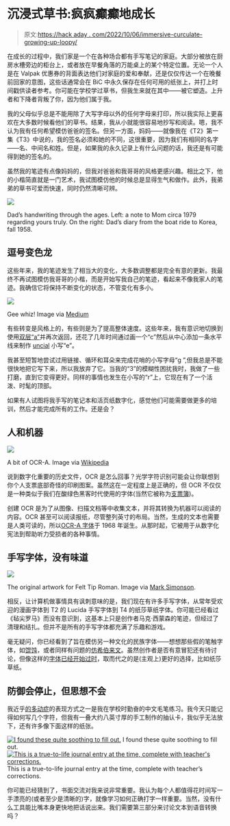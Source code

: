 # 沉浸式草书:疯疯癫癫地成长

> 原文:[https://hack aday . com/2022/10/06/immersive-curculate-growing-up-loopy/](https://hackaday.com/2022/10/06/immersive-cursive-growing-up-loopy/)

在成长的过程中，我们家是一个在各种场合都有手写笔记的家庭。大部分被放在厨房水槽旁边的柜台上，或者放在早餐角落的万能桌上的某个特定位置。无论一个人是在 Valpak 优惠券的背面表达他们对家庭的爱和奉献，还是仅仅传达一个在晚餐前回家的意图，这些话通常会在 BiC 中永久保存在任何可用的纸张上，并打上时间戳供读者参考。你可能在学校学过草书，但我生来就在其中——被它塑造。上升者和下降者背叛了你，因为他们属于我。

我的父母似乎总是不能用除了大写字母以外的任何字母来打印，所以我实际上更喜欢在大多数时候看他们的草书。结果，我从小就能很容易地抄写和阅读。嗯，我不认为我有任何希望模仿爸爸的签名。但另一方面，妈妈——就像我在《T2》第一集《T3》中说的，我的签名必须和她的不同，这很重要，因为我们有相同的名字——名、中间名和姓。但是，如果我的永久记录上有什么问题的话，我还是有可能得到她的签名的。

虽然我的笔迹有点像妈妈的，但我对爸爸和我哥哥的风格更感兴趣。相比之下，他的小楷简直就是一门艺术，我试图模仿他的时候总是显得生气和做作。此外，我弟弟的草书可爱而快速，同时仍然清晰可辨。

[![](../Images/a8b0c1e7c69932546582716facbca5e1.png)](https://hackaday.com/wp-content/uploads/2022/10/Dad-cursive.jpg)

Dad’s handwriting through the ages. Left: a note to Mom circa 1979 regarding yours truly. On the right: Dad’s diary from the boat ride to Korea, fall 1958.

## 逗号变色龙

这些年来，我的笔迹发生了相当大的变化，大多数调整都是完全有意的更新。我最终不再试图模仿我哥哥的小楷，而是开始写我自己的笔迹，看起来不像我家人的笔迹。我确信它将保持不断变化的状态，不管变化有多小。

[![](../Images/c7b9b170fcd5fdf35ec337e119599737.png)](https://hackaday.com/wp-content/uploads/2022/10/g_color.png)

Gee whiz! Image via [Medium](https://medium.com/sketch-app-sources/typography-essentials-b07ed045c712)

有些转变是风格上的，有些则是为了提高整体速度。这些年来，我有意识地切换到使用[双层“a”](https://creativepro.com/typetalk-two-story-type/)并再次返回，还花了几年时间通过画一个“c”然后从中心添加一条水平线来制作 [uncial](https://sites.dartmouth.edu/ancientbooks/2016/05/25/uncial-half-uncial/) 小写“e”。

我甚至短暂地尝试过用链接、循环和耳朵来完成花哨的小写字母“g ”,但我总是不能很快地把它写下来，所以我放弃了它。当我的“3”的模糊性困扰我时，我做了一些打磨，直到它变得更好。同样的事情也发生在小写的“r”上，它现在有了一个活泼、时髦的顶部。

如果有人试图将我手写的笔记本和活页纸数字化，感觉他们可能需要做更多的培训，然后才能完成所有的工作。还是会？

## 人和机器

[![](../Images/7db0c5aec05bbba70abc239852074a95.png)](https://hackaday.com/wp-content/uploads/2022/10/Typeface_specimen_OCR_A.png)

A bit of OCR-A. Image via [Wikipedia](https://en.wikipedia.org/wiki/OCR-A)

说到数字化重要的历史文件，OCR 是怎么回事？光学字符识别可能会让你联想到你个人支票底部奇怪的印刷图案。虽然这在一定程度上是正确的，但 OCR 不仅仅是一种类似于我们在酸绿色黑客时代使用的字体(当然它被称为[支票簿](https://fontmeme.com/fonts/checkbook-font/))。

创建 OCR 是为了从图像、扫描文档等中收集文本，并将其转换为机器可以阅读的内容。OCR 甚至可以阅读报纸，尽管整列英寸的布局。当然，生成的文本也需要是人类可读的，所以[OCR-A 字体](https://en.wikipedia.org/wiki/OCR-A)于 1968 年诞生。从那时起，它被用于从数字化宪法到帮助听力受损者的各种事情。

## 手写字体，没有味道

[![](../Images/60d7866336dcbc617cb115fc52581e6f.png)](https://hackaday.com/wp-content/uploads/2022/10/ftr_original_art.jpg)

The original artwork for Felt Tip Roman. Image via [Mark Simonson](https://www.marksimonson.com/notebook/view/felt-tip-roman-original-art).

相反，让计算机做事情具有讽刺意味的是，我们现在有许多手写字体，从常年受欢迎的漫画字体到 T2 的 Lucida 手写字体到 T4 的纸莎草纸字体。你可能已经看过《毡尖罗马》而没有意识到，这基本上只是创作者马克·西蒙森的笔迹，但经过了清理和结扎。但并不是所有的手写字体都充满了乐趣和游戏。

毫无疑问，你已经看到了旨在模仿另一种文化的民族字体——想想那些假的笔触字体，如[馄饨](https://en.wikipedia.org/wiki/Wonton_font)，或者同样有问题的[仿希伯来文](https://forward.com/culture/507668/faux-hebrew-font-jewish-antisemitic-soy-vey-origins-fake-yiddish-letters/)。虽然创作者是否有意冒犯还有待讨论，但像这样的[字体已经开始过时](https://stonebridgepress.substack.com/p/reckoning-with-racism-in-type)，取而代之的是(主观上)更好的选择，比如纸莎草纸。

## 防御会停止，但思想不会

我近乎[的多动症](https://en.wikipedia.org/wiki/Hypergraphia)的表现方式之一是我在学校时勤奋的中文毛笔练习。我今天只能记得如何写几个字符，但我有一叠大约八英寸厚的手工制作的抽认卡，我似乎无法放下，还有许多像下面这样的纸张。

 [![I found these quite soothing to fill out.](../Images/12adbaf6f1b459364f0a517272c3e138.png "mandarin")](https://hackaday.com/2022/10/06/immersive-cursive-growing-up-loopy/mandarin/) I found these quite soothing to fill out. [![This is a true-to-life journal entry at the time, complete with teacher's corrections.](../Images/492e1b0e8626f1a0284444a0e2249b41.png "mandarin-journal-entry")](https://hackaday.com/2022/10/06/immersive-cursive-growing-up-loopy/mandarin-journal-entry/) This is a true-to-life journal entry at the time, complete with teacher’s corrections.

你可能已经猜到了，书面交流对我来说非常重要。我认为每个人都值得花时间写一手漂亮的(或者至少是清晰的)字，就像学习如何正确打字一样重要。当然，没有什么工具能比嘴本身更快地把话说出来。我们需要第三部分来讨论文本到语音转换吗？